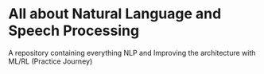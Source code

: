 # All about Natural Language and Speech Processing     
A repository containing everything NLP and Improving the architecture with ML/RL (Practice Journey)       

                                     
